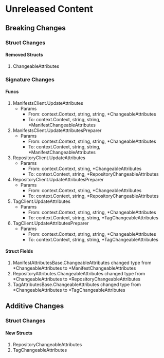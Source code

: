 # Unreleased Content

## Breaking Changes

### Struct Changes

#### Removed Structs

1. ChangeableAttributes

### Signature Changes

#### Funcs

1. ManifestsClient.UpdateAttributes
	- Params
		- From: context.Context, string, string, *ChangeableAttributes
		- To: context.Context, string, string, *ManifestChangeableAttributes
1. ManifestsClient.UpdateAttributesPreparer
	- Params
		- From: context.Context, string, string, *ChangeableAttributes
		- To: context.Context, string, string, *ManifestChangeableAttributes
1. RepositoryClient.UpdateAttributes
	- Params
		- From: context.Context, string, *ChangeableAttributes
		- To: context.Context, string, *RepositoryChangeableAttributes
1. RepositoryClient.UpdateAttributesPreparer
	- Params
		- From: context.Context, string, *ChangeableAttributes
		- To: context.Context, string, *RepositoryChangeableAttributes
1. TagClient.UpdateAttributes
	- Params
		- From: context.Context, string, string, *ChangeableAttributes
		- To: context.Context, string, string, *TagChangeableAttributes
1. TagClient.UpdateAttributesPreparer
	- Params
		- From: context.Context, string, string, *ChangeableAttributes
		- To: context.Context, string, string, *TagChangeableAttributes

#### Struct Fields

1. ManifestAttributesBase.ChangeableAttributes changed type from *ChangeableAttributes to *ManifestChangeableAttributes
1. RepositoryAttributes.ChangeableAttributes changed type from *ChangeableAttributes to *RepositoryChangeableAttributes
1. TagAttributesBase.ChangeableAttributes changed type from *ChangeableAttributes to *TagChangeableAttributes

## Additive Changes

### Struct Changes

#### New Structs

1. RepositoryChangeableAttributes
1. TagChangeableAttributes
